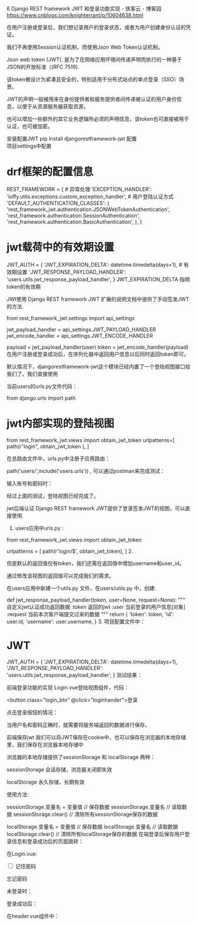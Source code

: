6 Django REST framework JWT 和登录功能实现 - 侠客云 - 博客园 https://www.cnblogs.com/knighterrant/p/10604638.html

在用户注册或登录后，我们想记录用户的登录状态，或者为用户创建身份认证的凭证。

我们不再使用Session认证机制，而使用Json Web Token认证机制。

Json web token (JWT), 是为了在网络应用环境间传递声明而执行的一种基于JSON的开放标准（(RFC 7519).

该token被设计为紧凑且安全的，特别适用于分布式站点的单点登录（SSO）场景。

JWT的声明一般被用来在身份提供者和服务提供者间传递被认证的用户身份信息，以便于从资源服务器获取资源，

也可以增加一些额外的其它业务逻辑所必须的声明信息，该token也可直接被用于认证，也可被加密。

安装配置JWT
pip install djangorestframework-jwt
配置  
项目settings中配置

# drf框架的配置信息
REST_FRAMEWORK = {
    # 异常处理
    'EXCEPTION_HANDLER': 'luffy.utils.exceptions.custom_exception_handler',
    # 用户登陆认证方式
    'DEFAULT_AUTHENTICATION_CLASSES': (
        'rest_framework_jwt.authentication.JSONWebTokenAuthentication',
        'rest_framework.authentication.SessionAuthentication',
        'rest_framework.authentication.BasicAuthentication',
    ),
}
# jwt载荷中的有效期设置
JWT_AUTH = {
    'JWT_EXPIRATION_DELTA': datetime.timedelta(days=1), # 有效期设置
    'JWT_RESPONSE_PAYLOAD_HANDLER': 'users.utils.jwt_response_payload_handler',
}
JWT_EXPIRATION_DELTA 指明token的有效期

 

JWt使用
Django REST framework JWT 扩展的说明文档中提供了手动签发JWT的方法.

from rest_framework_jwt.settings import api_settings

jwt_payload_handler = api_settings.JWT_PAYLOAD_HANDLER
jwt_encode_handler = api_settings.JWT_ENCODE_HANDLER

payload = jwt_payload_handler(user)
token = jwt_encode_handler(payload)
在用户注册或登录成功后，在序列化器中返回用户信息以后同时返回token即可。

默认情况下，djangorestframework-jwt这个模块已经内置了一个登陆视图接口给我们了。我们直接使用

当前users的urls.py文件代码：

from django.urls import path
# jwt内部实现的登陆视图
from rest_framework_jwt.views import obtain_jwt_token
urlpatterns=[
    path(r"login", obtain_jwt_token ),
]
 



在总路由文件中，urls.py中注册子应用路由：

path('users/',include('users.urls')) ,
可以通过postman来完成测试：



输入账号和密码时：



经过上面的测试，登陆视图已经完成了。

jwt后端认证
Django REST framework JWT提供了登录签发JWT的视图，可以直接使用.

1. users应用中urls.py :

from rest_framework_jwt.views import obtain_jwt_token

urlpatterns = [
    path(r'login/$', obtain_jwt_token),
]
2. 

但是默认的返回值仅有token，我们还需在返回值中增加username和user_id。

通过修改该视图的返回值可以完成我们的需求。

在users应用中新建一个utils.py 文件，在users/utils.py 中，创建:

def jwt_response_payload_handler(token, user=None, request=None):
    """
    自定义jwt认证成功返回数据
    :token  返回的jwt
    :user   当前登录的用户信息[对象]
    :request 当前本次客户端提交过来的数据
    """
    return {
        'token': token,
        'id': user.id,
        'username': user.username,
    }
3. 项目配置文件中：

# JWT
JWT_AUTH = {
    'JWT_EXPIRATION_DELTA': datetime.timedelta(days=1),
    'JWT_RESPONSE_PAYLOAD_HANDLER': 'users.utils.jwt_response_payload_handler',
}
 测试结果：



 

前端登录功能的实现
Login.vue登陆视图组件，代码：

<button class="login_btn" @click="loginhander">登录</button>
 

<script>
  export default {
    name: "Login",
    data() {
      return {
        remmber:false,//是否记住密码
        login_type: 1,//登录方式，短信登录还是密码登录
        username: "",// 登录账号
        password: "",// 登录密码
        mobile: "",//手机号码
        sms: "",// 手机短信验证码
      }
    },
    methods:{
      loginheader:function () {
        //登录函数
        this.$axios.post('http://127.0.0.1:8000/users/login',{
          'username':this.username,
          'password':this.password},{responseType:'json'}
          ).then(
          response=>{
            //请求成功，保存登录状态
            console.log(response);

          }

        ).catch(error=>{})
      }
    },
    components: {},


  }
</script>
点击登录按钮的情况： 



 

当用户名和密码正确时，就需要将服务端返回的数据进行保存。

前端保存jwt
我们可以将JWT保存在cookie中，也可以保存在浏览器的本地存储里，我们保存在浏览器本地存储中

浏览器的本地存储提供了sessionStorage 和 localStorage 两种：

sessionStorage 会话存储，浏览器关闭即失效

localStorage 永久存储，长期有效

使用方法:

sessionStorage.变量名 = 变量值   // 保存数据
sessionStorage.变量名  // 读取数据
sessionStorage.clear()  // 清除所有sessionStorage保存的数据

localStorage.变量名 = 变量值   // 保存数据
localStorage.变量名  // 读取数据
localStorage.clear()  // 清除所有localStorage保存的数据
在端登录后保存用户登录信息和登录成功后的页面跳转：

在Login.vue:

<div class="rember">
            <p>
              <input type="checkbox" class="no" name="a" v-model="remmber" ></input>
              <span>记住密码</span>
            </p>
            <p>忘记密码</p>
 </div>
 

<script>
  export default {
    name: "Login",
    data() {
      return {
        remmber:false,//是否记住密码
        login_type: 1,//登录方式，短信登录还是密码登录
        username: "",// 登录账号
        password: "",// 登录密码
        mobile: "",//手机号码
        sms: "",// 手机短信验证码
      }
    },
    methods:{
      loginheader:function () {
        //登录函数
        this.$axios.post('http://127.0.0.1:8000/users/login',{
          'username':this.username,
          'password':this.password},{responseType:'json'}
          ).then(
          response=>{
            //请求成功，保存登录状态
            console.log(response);
            //当要记住密码时：
            if (this.remmber){
              // 记住密码时
              let data = response.data;
              localStorage.token=data.token;
              localStorage.id=data.id;
              localStorage.username=data.username;
            }else {
              //不记住密码
              localStorage.removeItem('token');
              let data = response.data;
              sessionStorage.token=data.token;
              sessionStorage.id=data.id;
              sessionStorage.username=data.username;
            }
             //登录成功之后跳转页面
          this.$router.go(-1);// 跳转到之前的访问页面
            // this.$router.push('/home') // 或者跳转到首页
          }

        ).catch(error=>{
          console.log(error)
        })
      }
    },
    components: {},


  }
</script>
 

未登录时：



 

 登录成功后：



 

 在header.vue组件中：

<script>
  export default {
    name:"Header",
    props:["current_page"],
    data(){
      return {
        is_login: false, /* 是否登录 */
        token:localStorage.token || sessionStorage.token,
      }
    },
    created:function () {
      //登录状态判断
      if(this.token){
        //登录成功
        this.is_login=true;
      }else {
        this.is_login=false;
      }
    },
    methods:{
      logout(){
        localStorage.clear();
        sessionStorage.clear();
        this.is_login=false;
        alert("退出登录成功！")
      }
    }
    
  }
</script>